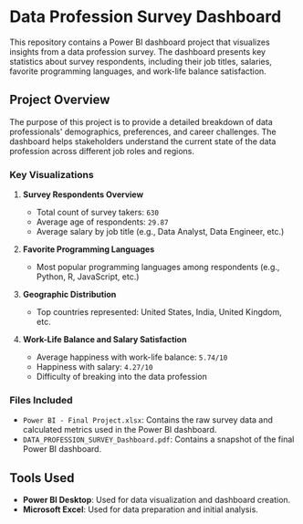 # Data Profession Survey Dashboard

This repository contains a Power BI dashboard project that visualizes insights from a data profession survey. The dashboard presents key statistics about survey respondents, including their job titles, salaries, favorite programming languages, and work-life balance satisfaction.

## Project Overview

The purpose of this project is to provide a detailed breakdown of data professionals' demographics, preferences, and career challenges. The dashboard helps stakeholders understand the current state of the data profession across different job roles and regions.

### Key Visualizations

1. **Survey Respondents Overview**
   - Total count of survey takers: `630`
   - Average age of respondents: `29.87`
   - Average salary by job title (e.g., Data Analyst, Data Engineer, etc.)
  
2. **Favorite Programming Languages**
   - Most popular programming languages among respondents (e.g., Python, R, JavaScript, etc.)
  
3. **Geographic Distribution**
   - Top countries represented: United States, India, United Kingdom, etc.
   
4. **Work-Life Balance and Salary Satisfaction**
   - Average happiness with work-life balance: `5.74/10`
   - Happiness with salary: `4.27/10`
   - Difficulty of breaking into the data profession

### Files Included

- `Power BI - Final Project.xlsx`: Contains the raw survey data and calculated metrics used in the Power BI dashboard.
- `DATA_PROFESSION_SURVEY_Dashboard.pdf`: Contains a snapshot of the final Power BI dashboard.

## Tools Used

- **Power BI Desktop**: Used for data visualization and dashboard creation.
- **Microsoft Excel**: Used for data preparation and initial analysis.


